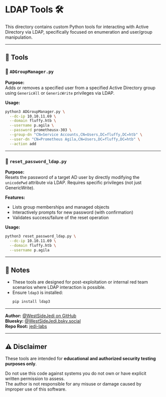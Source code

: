 # LDAP Tools 🛠️

This directory contains custom Python tools for interacting with Active Directory via LDAP, specifically focused on enumeration and user/group manipulation.

---

## 🧩 Tools

### 🔹 `ADGroupManager.py`

**Purpose:**  
Adds or removes a specified user from a specified Active Directory group using `GenericAll` or `GenericWrite` privileges via LDAP.

**Usage:**

```bash
python3 ADGroupManager.py \
  --dc-ip 10.10.11.69 \
  --domain fluffy.htb \
  --username p.agila \
  --password prometheusx-303 \
  --group-dn "CN=Service Accounts,CN=Users,DC=fluffy,DC=htb" \
  --user-dn "CN=Prometheus Agila,CN=Users,DC=fluffy,DC=htb" \
  --action add
```

---

### 🔹 `reset_password_ldap.py`

**Purpose:**  
Resets the password of a target AD user by directly modifying the `unicodePwd` attribute via LDAP. Requires specific privileges (not just GenericWrite).

**Features:**
- Lists group memberships and managed objects
- Interactively prompts for new password (with confirmation)
- Validates success/failure of the reset operation

**Usage:**

```bash
python3 reset_password_ldap.py \
  --dc-ip 10.10.11.69 \
  --domain fluffy.htb \
  --username p.agila
```

---

## 🧠 Notes

- These tools are designed for post-exploitation or internal red team scenarios where LDAP interaction is possible.
- Ensure `ldap3` is installed:
  ```bash
  pip install ldap3
  ```

---

**Author:** [@WestSideJedi on GitHub](https://github.com/WestSideJedi)  
**Bluesky:** [@WestSideJedi.bsky.social](https://bsky.app/profile/westsidejedi.bsky.social)  
**Repo Root:** [jedi-labs](https://github.com/WestSideJedi/jedi-labs)

---

## ⚠️ Disclaimer

These tools are intended for **educational and authorized security testing purposes only**.

Do not use this code against systems you do not own or have explicit written permission to assess.  
The author is not responsible for any misuse or damage caused by improper use of this software.
